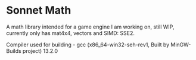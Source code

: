 # Sonnet Math
A math library intended for a game engine I am working on, still WIP, currently only has mat4x4, vectors and SIMD: SSE2.

Compiler used for building - gcc (x86_64-win32-seh-rev1, Built by MinGW-Builds project) 13.2.0
